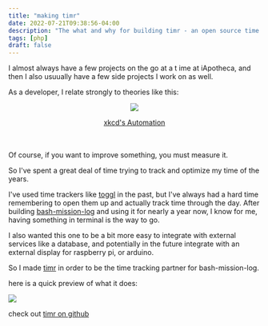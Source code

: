 ```yaml
---
title: "making timr"
date: 2022-07-21T09:38:56-04:00
description: "The what and why for building timr - an open source time tracking tool built with Laravel Zero"
tags: [php]
draft: false
---
```


I almost always have a few projects on the go at a t ime at iApotheca, and then I also usuually have a few side projects I work on as well.

As a developer, I relate strongly to theories like this: 

<center><img src="https://imgs.xkcd.com/comics/automation.png"/>

[xkcd's Automation](https://xkcd.com/1319)

</center>
 

<br /><br />
Of course, if you want to improve something, you must measure it.

So I've spent a great deal of time trying to track and optimize my time of the years. 

I've used time trackers like [toggl](https://toggl.com) in the past, but I've always had a hard time remembering to open them up and actually track time through the day.  After building [bash-mission-log](/blog/bash-mission-log) and using it for nearly a year now, I know for me, having something in terminal is the way to go.

I also wanted this one to be a bit more easy to integrate with external services like a database, and potentially in the future integrate with an external display for raspberry pi, or arduino.

So I made [timr](https://github.com/hallindavid/timr) in order to be the time tracking partner for bash-mission-log.


here is a quick preview of what it does:



<img src="/images/timr/project-list.png"/>


check out [timr on github](https://github.com/hallindavid/timr)
